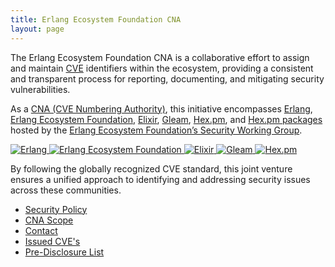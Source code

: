 ```yaml
---
title: Erlang Ecosystem Foundation CNA
layout: page
---
```


The Erlang Ecosystem Foundation CNA is a collaborative
effort to assign and maintain [CVE](https://www.cve.org/) identifiers within the
ecosystem, providing a consistent and transparent process for reporting,
documenting, and mitigating security vulnerabilities.

As a [CNA (CVE Numbering Authority)](https://www.cve.org/programorganization/cnas),
this initiative encompasses [Erlang](https://www.erlang.org/), [Erlang Ecosystem Foundation](https://erlef.org/),
[Elixir](https://elixir-lang.org/), [Gleam](https://gleam.run/), [Hex.pm](https://hex.pm),
and [Hex.pm packages](https://hex.pm/packages) hosted by the
[Erlang Ecosystem Foundation’s Security Working Group](https://erlef.org/wg/security).

<p class="members mt-5 mb-5">
  <a href="https://www.erlang.org/">
    <img src="/assets/img/erlang-logo.svg" alt="Erlang" />
  </a>
  <a href="https://erlef.org/">
    <img src="/assets/img/eef-logo.svg" alt="Erlang Ecosystem Foundation" />
  </a>
  <a href="https://elixir-lang.org/">
    <img src="/assets/img/elixir-logo.png" alt="Elixir" />
  </a>
  <a href="https://gleam.run/">
    <img src="/assets/img/gleam-logo.svg" alt="Gleam" />
  </a>
  <a href="https://hex.pm/">
    <img src="/assets/img/hex-logo.png" alt="Hex.pm" />
  </a>
</p>

By following the globally recognized CVE standard, this joint venture ensures a
unified approach to identifying and addressing security issues across these
communities.

* [Security Policy](./security-policy)
* [CNA Scope](./scope)
* [Contact](./contact)
* [Issued CVE's](./cves/)
* [Pre-Disclosure List](./pre-disclosure-list)
